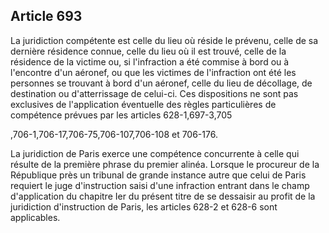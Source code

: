 Article 693
----
La juridiction compétente est celle du lieu où réside le prévenu, celle de sa
dernière résidence connue, celle du lieu où il est trouvé, celle de la résidence
de la victime ou, si l'infraction a été commise à bord ou à l'encontre d'un
aéronef, ou que les victimes de l'infraction ont été les personnes se trouvant à
bord d'un aéronef, celle du lieu de décollage, de destination ou d'atterrissage
de celui-ci. Ces dispositions ne sont pas exclusives de l'application éventuelle
des règles particulières de compétence prévues par les articles 628-1,697-3,705

,706-1,706-17,706-75,706-107,706-108 et 706-176.

La juridiction de Paris exerce une compétence concurrente à celle qui résulte de
la première phrase du premier alinéa. Lorsque le procureur de la République près
un tribunal de grande instance autre que celui de Paris requiert le juge
d'instruction saisi d'une infraction entrant dans le champ d'application du
chapitre Ier du présent titre de se dessaisir au profit de la juridiction
d'instruction de Paris, les articles 628-2 et 628-6 sont applicables.

